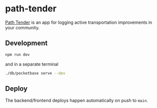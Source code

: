 # path-tender
[Path Tender](https://path-tender.pages.dev/) is an app for logging active transportation improvements in your community.

## Development
```sh
npm run dev
```
and in a separate terminal
```sh
./db/pocketbase serve --dev
```

## Deploy
The backend/frontend deploys happen automatically on push to `main`.
